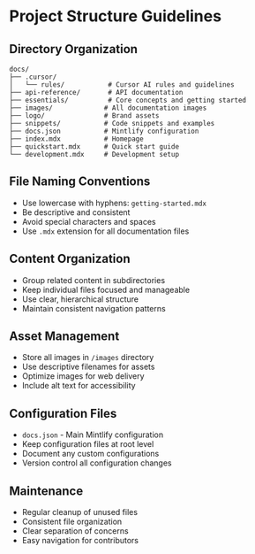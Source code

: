 # Project Structure Guidelines

## Directory Organization
```
docs/
├── .cursor/
│   └── rules/           # Cursor AI rules and guidelines
├── api-reference/       # API documentation
├── essentials/          # Core concepts and getting started
├── images/             # All documentation images
├── logo/               # Brand assets
├── snippets/           # Code snippets and examples
├── docs.json           # Mintlify configuration
├── index.mdx           # Homepage
├── quickstart.mdx      # Quick start guide
└── development.mdx     # Development setup
```

## File Naming Conventions
- Use lowercase with hyphens: `getting-started.mdx`
- Be descriptive and consistent
- Avoid special characters and spaces
- Use `.mdx` extension for all documentation files

## Content Organization
- Group related content in subdirectories
- Keep individual files focused and manageable
- Use clear, hierarchical structure
- Maintain consistent navigation patterns

## Asset Management
- Store all images in `/images` directory
- Use descriptive filenames for assets
- Optimize images for web delivery
- Include alt text for accessibility

## Configuration Files
- `docs.json` - Main Mintlify configuration
- Keep configuration files at root level
- Document any custom configurations
- Version control all configuration changes

## Maintenance
- Regular cleanup of unused files
- Consistent file organization
- Clear separation of concerns
- Easy navigation for contributors
